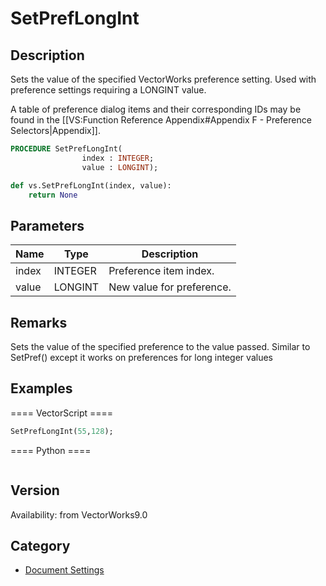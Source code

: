 # SetPrefLongInt

## Description
Sets the value of the specified VectorWorks preference setting. Used with preference settings requiring a LONGINT value.

A table of preference dialog items and their corresponding IDs may be found in the [[VS:Function Reference Appendix#Appendix F - Preference Selectors|Appendix]].

```pascal
PROCEDURE SetPrefLongInt(
				index : INTEGER;
				value : LONGINT);
```

```python
def vs.SetPrefLongInt(index, value):
    return None
```

## Parameters
|Name|Type|Description|
|---|---|---|
|index|INTEGER|Preference item index.|
|value|LONGINT|New value for preference.|

## Remarks
Sets the value of the specified preference to the value passed.   Similar to SetPref() except it works on preferences for long integer values

## Examples
==== VectorScript ====
```pascal
SetPrefLongInt(55,128);
```
==== Python ====
```python

```

## Version
Availability: from VectorWorks9.0

## Category
* [Document Settings](../Categories/Document%20Settings.md)
